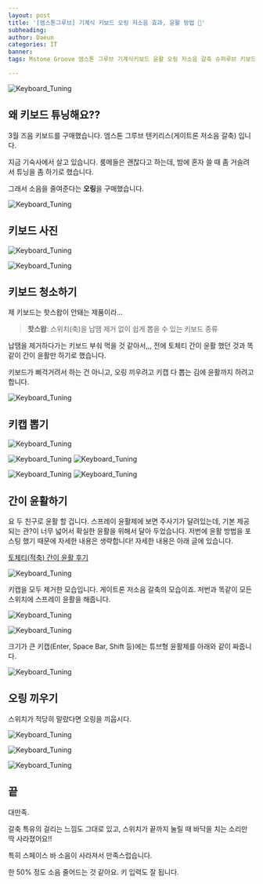 ```yaml
---
layout: post
title: '[엠스톤그루브] 기계식 키보드 오링 저소음 효과, 윤활 방법 🤫'
subheading: 
author: Daeun
categories: IT
banner:
tags: Mstone Groove 엠스톤 그루브 기계식키보드 윤활 오링 저소음 갈축 슈퍼루브 키보드

---
```


![Keyboard_Tuning](https://cdn.jsdelivr.net/gh/splanky0314/CDN/IT_Review/2023-09-17-Keyboard_tuning/%20%281%29.jpg)

## 왜 키보드 튜닝해요??

3월 즈음 키보드를 구매했습니다. 엠스톤 그루브 텐키리스(게이트론 저소음 갈축) 입니다. 

지금 기숙사에서 살고 있습니다. 룸메들은 괜찮다고 하는데, 밤에 혼자 쓸 때 좀 거슬려서 튜닝을 좀 하기로 했습니다.

그래서 소음을 줄여준다는 **오링**을 구매했습니다. 

![Keyboard_Tuning](https://cdn.jsdelivr.net/gh/splanky0314/CDN/IT_Review/2023-09-17-Keyboard_tuning/%20%2816%29.jpg)

## 키보드 사진

![Keyboard_Tuning](https://cdn.jsdelivr.net/gh/splanky0314/CDN/IT_Review/2023-09-17-Keyboard_tuning/%20%286%29.jpg)

![Keyboard_Tuning](https://cdn.jsdelivr.net/gh/splanky0314/CDN/IT_Review/2023-09-17-Keyboard_tuning/%20%288%29.jpg)

## 키보드 청소하기

제 키보드는 핫스왑이 안돼는 제품이라... 

> **핫스왑**: 스위치(축)을 납땜 제거 없이 쉽게 뽑을 수 있는 키보드 종류

납땜을 제거하다가는 키보드 부숴 먹을 것 같아서,,, 전에 토체티 간이 윤활 했던 것과 똑같이 간이 윤활만 하기로 했습니다.

키보드가 삐걱거려서 하는 건 아니고, 오링 끼우려고 키캡 다 뽑는 김에 윤활까지 하려고 합니다.


![Keyboard_Tuning](https://cdn.jsdelivr.net/gh/splanky0314/CDN/IT_Review/2023-09-17-Keyboard_tuning/%20%2810%29.jpg)

## 키캡 뽑기

![Keyboard_Tuning](https://cdn.jsdelivr.net/gh/splanky0314/CDN/IT_Review/2023-09-17-Keyboard_tuning/%20%2813%29.jpg)

![Keyboard_Tuning](https://cdn.jsdelivr.net/gh/splanky0314/CDN/IT_Review/2023-09-17-Keyboard_tuning/%20%2814%29.jpg)
![Keyboard_Tuning](https://cdn.jsdelivr.net/gh/splanky0314/CDN/IT_Review/2023-09-17-Keyboard_tuning/%20%2815%29.jpg)

![Keyboard_Tuning](https://cdn.jsdelivr.net/gh/splanky0314/CDN/IT_Review/2023-09-17-Keyboard_tuning/%20%2817%29.jpg)
![Keyboard_Tuning](https://cdn.jsdelivr.net/gh/splanky0314/CDN/IT_Review/2023-09-17-Keyboard_tuning/%20%2818%29.jpg)

## 간이 윤활하기

요 두 친구로 윤활 할 겁니다. 스프레이 윤활제에 보면 주사기가 달려있는데, 기본 제공되는 관?이 너무 넓어서 확실한 윤활을 위해서 달아 두었습니다. 저번에 윤활 방법을 포스팅 했기 때문에 자세한 내용은 생략합니다! 자세한 내용은 아래 글에 있습니다.

[토체티(적축) 간이 윤활 후기](https://daeunworld.kr/it_review/2022/12/11/%ED%82%A4%EB%B3%B4%EB%93%9C_%EC%8A%A4%ED%94%84%EB%A0%88%EC%9D%B4_%EC%9C%A4%ED%99%9C_%ED%9B%84%EA%B8%B0%28%ED%86%A0%EC%B2%B4%ED%8B%B0_%EC%A0%81%EC%B6%95%29.html)

![Keyboard_Tuning](https://cdn.jsdelivr.net/gh/splanky0314/CDN/IT_Review/2023-09-17-Keyboard_tuning/%20%282%29.jpg)


키캡을 모두 제거한 모습입니다. 게이트론 저소음 갈축의 모습이죠. 저번과 똑같이 모든 스위치에 스프레이 윤활을 해줍니다.

![Keyboard_Tuning](https://cdn.jsdelivr.net/gh/splanky0314/CDN/IT_Review/2023-09-17-Keyboard_tuning/%20%283%29.jpg)

![Keyboard_Tuning](https://cdn.jsdelivr.net/gh/splanky0314/CDN/IT_Review/2023-09-17-Keyboard_tuning/%20%284%29.jpg)

크기가 큰 키캡(Enter, Space Bar, Shift 등)에는 튜브형 윤활제를 아래와 같이 짜줍니다.

![Keyboard_Tuning](https://cdn.jsdelivr.net/gh/splanky0314/CDN/IT_Review/2023-09-17-Keyboard_tuning/%20%285%29.jpg)

## 오링 끼우기

스위치가 적당히 말랐다면 오링을 끼웁시다.

![Keyboard_Tuning](https://cdn.jsdelivr.net/gh/splanky0314/CDN/IT_Review/2023-09-17-Keyboard_tuning/%20%2816%29.jpg)

![Keyboard_Tuning](https://cdn.jsdelivr.net/gh/splanky0314/CDN/IT_Review/2023-09-17-Keyboard_tuning/%20%2811%29.jpg)

![Keyboard_Tuning](https://cdn.jsdelivr.net/gh/splanky0314/CDN/IT_Review/2023-09-17-Keyboard_tuning/%20%2812%29.jpg)

## 끝

대만족.

갈축 특유의 걸리는 느낌도 그대로 있고, 스위치가 끝까지 눌릴 때 바닥을 치는 소리만 딱 사라졌어요!! 

특히 스페이스 바 소음이 사라져서 만족스럽습니다. 

한 50% 정도 소음 줄어드는 것 같아요. 키 입력도 잘 됩니다.
